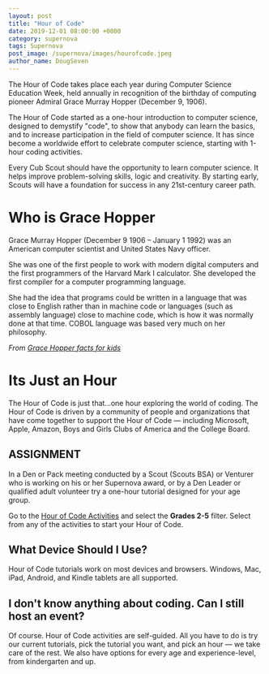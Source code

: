 ```yaml
---
layout: post
title: "Hour of Code"
date: 2019-12-01 08:00:00 +0000
category: supernova
tags: Supernova
post_image: /supernova/images/hourofcode.jpeg
author_name: DougSeven
---
```


<!-- Start Hour of Code -->
The Hour of Code takes place each year during Computer Science Education Week, held annually in recognition of the birthday of computing pioneer Admiral Grace Murray Hopper (December 9, 1906). 

The Hour of Code started as a one-hour introduction to computer science, designed to demystify "code", to show that anybody can learn the basics, and to increase participation in the field of computer science. It has since become a worldwide effort to celebrate computer science, starting with 1-hour coding activities.

Every Cub Scout should have the opportunity to learn computer science. It helps improve problem-solving skills, logic and creativity. By starting early, Scouts will have a foundation for success in any 21st-century career path.

# Who is Grace Hopper
Grace Murray Hopper (December 9 1906 – January 1 1992) was an American computer scientist and United States Navy officer.

She was one of the first people to work with modern digital computers and the first programmers of the Harvard Mark I calculator. She developed the first compiler for a computer programming language.

She had the idea that programs could be written in a language that was close to English rather than in machine code or languages (such as assembly language) close to machine code, which is how it was normally done at that time. COBOL language was based very much on her philosophy.

*From [Grace Hopper facts for kids](https://kids.kiddle.co/Grace_Hopper)*

# Its Just an Hour
The Hour of Code is just that...one hour exploring the world of coding. The Hour of Code is driven by a community of people and organizations that have come together to support the Hour of Code — including Microsoft, Apple, Amazon, Boys and Girls Clubs of America and the College Board.

## ASSIGNMENT
In a Den or Pack meeting conducted by a Scout (Scouts BSA) or Venturer who is working on his or her Supernova award, or by a Den Leader or qualified adult volunteer try a one-hour tutorial designed for your age group. 

Go to the [Hour of Code Activities](https://hourofcode.com/us/learn) and select the **Grades 2-5** filter. Select from any of the activities to start your Hour of Code.

## What Device Should I Use?
Hour of Code tutorials work on most devices and browsers. Windows, Mac, iPad, Android, and Kindle tablets are all supported.

## I don't know anything about coding. Can I still host an event?
Of course. Hour of Code activities are self-guided. All you have to do is try our current tutorials, pick the tutorial you want, and pick an hour — we take care of the rest. We also have options for every age and experience-level, from kindergarten and up.